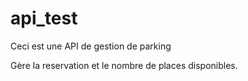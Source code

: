 # api_test

Ceci est une API de gestion de parking

Gère la reservation et le nombre de places disponibles.
 
